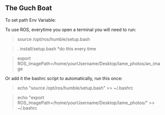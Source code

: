 ## The Guch Boat
To set path Env Variable:


To use ROS, everytime you open a terminal you will need to run: 
>source /opt/ros/humble/setup.bash  
  
>. install/setup.bash   *do this every time   
 
>export ROS_ImagePath=/home/yourUsername/Desktop/lame_photos/an_image


Or add it the bashrc script to automatically, run this once:
>echo "source /opt/ros/humble/setup.bash" >> ~/.bashrc  

>echo "export ROS_ImagePath=/home/yourUsername/Desktop/lame_photos/" >> ~/.bashrc


